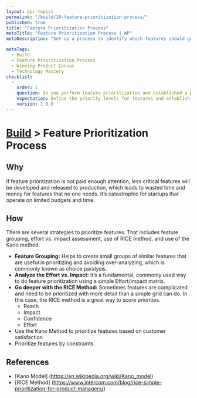 ```yaml
---
layout: ppc-topics 
permalink: "/build/10-feature-prioritization-process/"
published: true
title: "Feature Prioritization Process"
metaTitle: "Feature Prioritization Process | WP"
metaDescription: "Set up a process to identify which features should go first. Specify the process to revisit the product roadmap as new knowledge becomes available."

metaTags:
  - Build
  - Feature Prioritization Process
  - Winning Product Canvas
  - Technology Mastery
checklist: 
  -
    order: 1
    question: Do you perform feature prioritization and established a process to communicate the priorities to all the stakeholders?
    expectation: Define the priority levels for features and establish a process to prioritize work, and communicate to all the stakeholders in advance before moving to development.
    version: 1.0.0
---
```

# [Build](../) > Feature Prioritization Process

## Why
If feature prioritization is not paid enough attention, less critical features will be developed and released to production, which leads to wasted time and money for features that no one needs. It’s catastrophic for startups that operate on limited budgets and time.

## How
There are several strategies to prioritize features. That includes feature grouping, effort vs. impact assessment, use of RICE method, and use of the Kano method.

- **Feature Grouping:** Helps to create small groups of similar features that are useful in prioritizing and avoiding over-analyzing, which is commonly known as choice paralysis.
- **Analyze the Effort vs. Impact:** It’s a fundamental, commonly used way to do feature prioritization using a simple Effort/Impact matrix.
- **Go deeper with the RICE Method:**	Sometimes features are complicated and need to be prioritized with more detail than a simple grid can do. In this case, the RICE method is a great way to score priorities.
    - Reach
    - Impact
    - Confidence
    - Effort
- Use the Kano Method to prioritize features based on customer satisfaction
- Prioritize features by constraints.

## References
- [Kano Model] (https://en.wikipedia.org/wiki/Kano_model)
- [RICE Method] (https://www.intercom.com/blog/rice-simple-prioritization-for-product-managers/)
